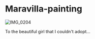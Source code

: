 # Maravilla-painting

![IMG_0204](https://github.com/user-attachments/assets/50f8da2b-eff6-4ae0-aa54-0422b3664f25)

To the beautiful girl that I couldn't adopt...
